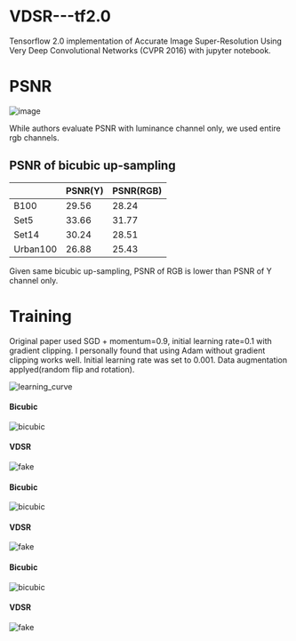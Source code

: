 # VDSR---tf2.0


Tensorflow 2.0 implementation of Accurate Image Super-Resolution Using Very Deep Convolutional Networks (CVPR 2016) with jupyter notebook.



# PSNR

![image](https://user-images.githubusercontent.com/71681194/103330773-3a6a3e80-4aa6-11eb-86e7-73e559810739.png)

While authors evaluate PSNR with luminance channel only, we used entire rgb channels.


## PSNR of bicubic up-sampling

||PSNR(Y)|PSNR(RGB)
|---|---|---|
|B100|29.56|28.24|
|Set5|33.66|31.77|
|Set14|30.24|28.51|
|Urban100|26.88|25.43|


Given same bicubic up-sampling, PSNR of RGB is lower than PSNR of Y channel only.
# Training
Original paper used SGD + momentum=0.9, initial learning rate=0.1 with gradient clipping. I personally found that using Adam without gradient clipping works well. Initial learning rate was set to 0.001. Data augmentation applyed(random flip and rotation).

![learning_curve](https://user-images.githubusercontent.com/71681194/103331500-984c5580-4aa9-11eb-858a-c1e547b5ef67.JPG)









#### Bicubic

![bicubic](https://user-images.githubusercontent.com/71681194/103331637-36d8b680-4aaa-11eb-80e5-47def8da1cf6.png)

#### VDSR

![fake](https://user-images.githubusercontent.com/71681194/103331639-37714d00-4aaa-11eb-89c0-9e4caefb9374.png)



#### Bicubic

![bicubic](https://user-images.githubusercontent.com/71681194/103331644-3b9d6a80-4aaa-11eb-9c54-2d246783e4c0.png)

#### VDSR

![fake](https://user-images.githubusercontent.com/71681194/103331646-3cce9780-4aaa-11eb-88ff-3cc30c9dcc58.png)



#### Bicubic

![bicubic](https://user-images.githubusercontent.com/71681194/103331650-40621e80-4aaa-11eb-8481-1b83f0a6c487.png)

#### VDSR

![fake](https://user-images.githubusercontent.com/71681194/103331653-41934b80-4aaa-11eb-900a-b132f10e636e.png)


